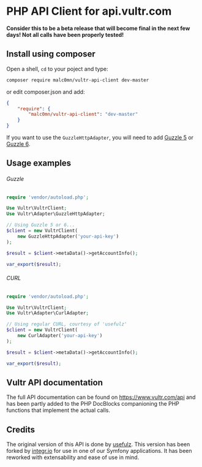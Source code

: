 PHP API Client for api.vultr.com
================================

**Consider this to be a beta release that will become final in the next few
days! Not all calls have been properly tested!**

## Install using composer

Open a shell, `cd` to your poject and type:

```sh
composer require malc0mn/vultr-api-client dev-master
```

or edit composer.json and add:

```json
{
    "require": {
        "malc0mn/vultr-api-client": "dev-master"
    }
}
```

If you want to use the `GuzzleHttpAdapter`, you will need to add [Guzzle 5](https://github.com/guzzle/guzzle/tree/5.3)
or [Guzzle 6](https://github.com/guzzle/guzzle).

## Usage examples

###### Guzzle

```php
require 'vendor/autoload.php';

Use Vultr\VultrClient;
Use Vultr\Adapter\GuzzleHttpAdapter;

// Using Guzzle 5 or 6...
$client = new VultrClient(
    new GuzzleHttpAdapter('your-api-key')
);

$result = $client->metaData()->getAccountInfo();

var_export($result);
```

###### CURL

```php
require 'vendor/autoload.php';

Use Vultr\VultrClient;
Use Vultr\Adapter\CurlAdapter;

// Using regular CURL, courtesy of 'usefulz'
$client = new VultrClient(
    new CurlAdapter('your-api-key')
);

$result = $client->metaData()->getAccountInfo();

var_export($result);
```

## Vultr API documentation

The full API documentation can be found on https://www.vultr.com/api and has
been partly added to the PHP DocBlocks companioning the PHP functions that
implement the actual calls.

## Credits

The original version of this API is done by [usefulz](https://github.com/usefulz/vultr-api-client).
This version has been forked by [integr.io](http://integr.io/) for use in one of
our Symfony applications.
It has been reworked with extensability and ease of use in mind.
